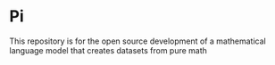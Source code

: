 # Pi
This repository is for the open source development of a mathematical language model that creates datasets from pure math
